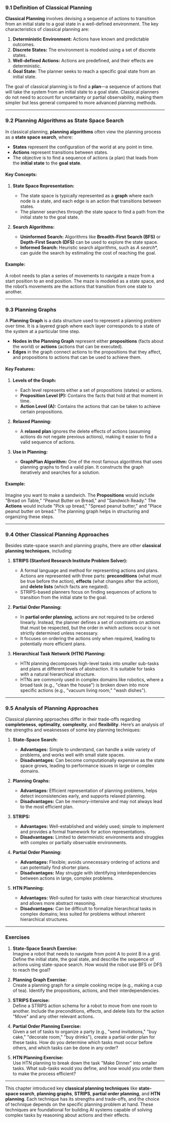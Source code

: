 ### **9.1 Definition of Classical Planning**

**Classical Planning** involves devising a sequence of actions to transition from an initial state to a goal state in a well-defined environment. The key characteristics of classical planning are:

1. **Deterministic Environment:** Actions have known and predictable outcomes.
2. **Discrete States:** The environment is modeled using a set of discrete states.
3. **Well-defined Actions:** Actions are predefined, and their effects are deterministic.
4. **Goal State:** The planner seeks to reach a specific goal state from an initial state.

The goal of classical planning is to find a **plan**—a sequence of actions that will take the system from an initial state to a goal state. Classical planners do not need to account for uncertainty or partial observability, making them simpler but less general compared to more advanced planning methods.

---

### **9.2 Planning Algorithms as State Space Search**

In classical planning, **planning algorithms** often view the planning process as a **state space search**, where:

- **States** represent the configuration of the world at any point in time.
- **Actions** represent transitions between states.
- The objective is to find a sequence of actions (a plan) that leads from the **initial state** to the **goal state**.

#### Key Concepts:

1. **State Space Representation:**
    
    - The state space is typically represented as a **graph** where each node is a state, and each edge is an action that transitions between states.
    - The planner searches through the state space to find a path from the initial state to the goal state.
2. **Search Algorithms:**
    
    - **Uninformed Search:** Algorithms like **Breadth-First Search (BFS)** or **Depth-First Search (DFS)** can be used to explore the state space.
    - **Informed Search:** Heuristic search algorithms, such as **A* search**, can guide the search by estimating the cost of reaching the goal.

#### Example:

A robot needs to plan a series of movements to navigate a maze from a start position to an end position. The maze is modeled as a state space, and the robot’s movements are the actions that transition from one state to another.

---

### **9.3 Planning Graphs**

A **Planning Graph** is a data structure used to represent a planning problem over time. It is a layered graph where each layer corresponds to a state of the system at a particular time step.

- **Nodes in the Planning Graph** represent either **propositions** (facts about the world) or **actions** (actions that can be executed).
- **Edges** in the graph connect actions to the propositions that they affect, and propositions to actions that can be used to achieve them.

#### Key Features:

1. **Levels of the Graph:**
    
    - Each level represents either a set of propositions (states) or actions.
    - **Proposition Level (P):** Contains the facts that hold at that moment in time.
    - **Action Level (A):** Contains the actions that can be taken to achieve certain propositions.
2. **Relaxed Planning:**
    
    - A **relaxed plan** ignores the delete effects of actions (assuming actions do not negate previous actions), making it easier to find a valid sequence of actions.
3. **Use in Planning:**
    
    - **GraphPlan Algorithm:** One of the most famous algorithms that uses planning graphs to find a valid plan. It constructs the graph iteratively and searches for a solution.

#### Example:

Imagine you want to make a sandwich. The **Propositions** would include "Bread on Table," "Peanut Butter on Bread," and "Sandwich Ready." The **Actions** would include "Pick up bread," "Spread peanut butter," and "Place peanut butter on bread." The planning graph helps in structuring and organizing these steps.

---

### **9.4 Other Classical Planning Approaches**

Besides state-space search and planning graphs, there are other **classical planning techniques**, including:

1. **STRIPS (Stanford Research Institute Problem Solver):**
    
    - A formal language and method for representing actions and plans. Actions are represented with three parts: **preconditions** (what must be true before the action), **effects** (what changes after the action), and **delete lists** (which facts are negated).
    - STRIPS-based planners focus on finding sequences of actions to transition from the initial state to the goal.
2. **Partial Order Planning:**
    
    - In **partial order planning**, actions are not required to be ordered linearly. Instead, the planner defines a set of constraints on actions that must be respected, but the order in which actions occur is not strictly determined unless necessary.
    - It focuses on ordering the actions only when required, leading to potentially more efficient plans.
3. **Hierarchical Task Network (HTN) Planning:**
    
    - HTN planning decomposes high-level tasks into smaller sub-tasks and plans at different levels of abstraction. It is suitable for tasks with a natural hierarchical structure.
    - HTNs are commonly used in complex domains like robotics, where a broad task (e.g., "clean the house") is broken down into more specific actions (e.g., "vacuum living room," "wash dishes").

---

### **9.5 Analysis of Planning Approaches**

Classical planning approaches differ in their trade-offs regarding **completeness**, **optimality**, **complexity**, and **flexibility**. Here’s an analysis of the strengths and weaknesses of some key planning techniques:

1. **State-Space Search:**
    
    - **Advantages:** Simple to understand, can handle a wide variety of problems, and works well with small state spaces.
    - **Disadvantages:** Can become computationally expensive as the state space grows, leading to performance issues in large or complex domains.
2. **Planning Graphs:**
    
    - **Advantages:** Efficient representation of planning problems, helps detect inconsistencies early, and supports relaxed planning.
    - **Disadvantages:** Can be memory-intensive and may not always lead to the most efficient plan.
3. **STRIPS:**
    
    - **Advantages:** Well-established and widely used; simple to implement and provides a formal framework for action representations.
    - **Disadvantages:** Limited to deterministic environments and struggles with complex or partially observable environments.
4. **Partial Order Planning:**
    
    - **Advantages:** Flexible; avoids unnecessary ordering of actions and can potentially find shorter plans.
    - **Disadvantages:** May struggle with identifying interdependencies between actions in large, complex problems.
5. **HTN Planning:**
    
    - **Advantages:** Well-suited for tasks with clear hierarchical structures and allows more abstract reasoning.
    - **Disadvantages:** Can be difficult to formalize hierarchical tasks in complex domains; less suited for problems without inherent hierarchical structures.

---

### **Exercises**

1. **State-Space Search Exercise:**  
    Imagine a robot that needs to navigate from point A to point B in a grid. Define the initial state, the goal state, and describe the sequence of actions using state-space search. How would the robot use BFS or DFS to reach the goal?
    
2. **Planning Graph Exercise:**  
    Create a planning graph for a simple cooking recipe (e.g., making a cup of tea). Identify the propositions, actions, and their interdependencies.
    
3. **STRIPS Exercise:**  
    Define a STRIPS action schema for a robot to move from one room to another. Include the preconditions, effects, and delete lists for the action "Move" and any other relevant actions.
    
4. **Partial Order Planning Exercise:**  
    Given a set of tasks to organize a party (e.g., "send invitations," "buy cake," "decorate room," "buy drinks"), create a partial order plan for these tasks. How do you determine which tasks must occur before others, and which tasks can be done in any order?
    
5. **HTN Planning Exercise:**  
    Use HTN planning to break down the task "Make Dinner" into smaller tasks. What sub-tasks would you define, and how would you order them to make the process efficient?
    

---

This chapter introduced key **classical planning techniques** like **state-space search**, **planning graphs**, **STRIPS**, **partial order planning**, and **HTN planning**. Each technique has its strengths and trade-offs, and the choice of technique depends on the specific planning problem at hand. These techniques are foundational for building AI systems capable of solving complex tasks by reasoning about actions and their effects.
